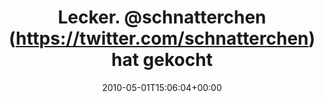 ---
retweeted: false
source: <a href="http://twitter.com" rel="nofollow">Twitter Web Client</a>
entities:
  hashtags: []
  symbols: []
  user_mentions:
  - name: susi sorglos
    screen_name: schnatterchen
    indices:
    - '8'
    - '22'
    id_str: '264988714'
    id: '264988714'
  urls: []
display_text_range:
- '0'
- '60'
favorite_count: '0'
id_str: '13192643218'
truncated: false
retweet_count: '0'
id: '13192643218'
created_at: Sat May 01 15:06:04 +0000 2010
favorited: false
full_text: Lecker. [@schnatterchen](https://twitter.com/schnatterchen) hat gekocht
  http://twitpic.com/1jzate
lang: de
tags:
- pesos/twitter
date: '2010-05-01T15:06:04+00:00'
src: https://twitter.com/bascht/status/13192643218
original_url: https://twitter.com/bascht/status/13192643218
type: twitter_tweet
text: Lecker. [@schnatterchen](https://twitter.com/schnatterchen) hat gekocht http://twitpic.com/1jzate
title: 'Lecker. @schnatterchen (https://twitter.com/schnatterchen) hat gekocht '

---